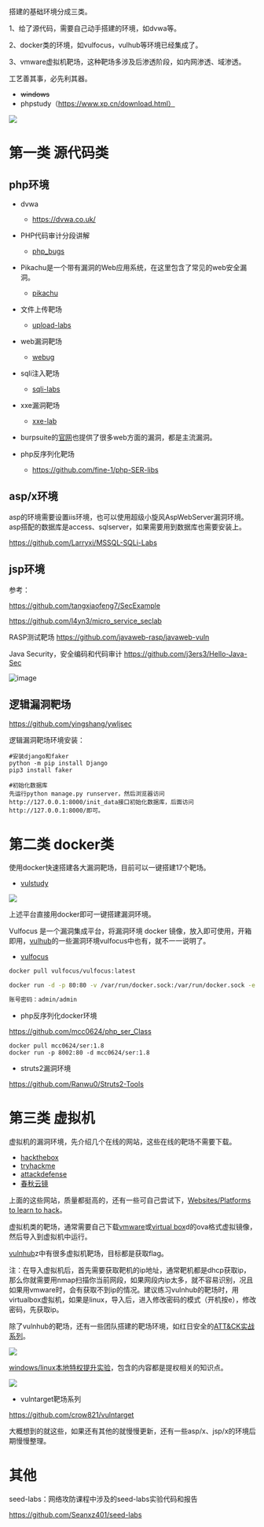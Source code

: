 搭建的基础环境分成三类。

1、给了源代码，需要自己动手搭建的环境，如dvwa等。

2、docker类的环境，如vulfocus，vulhub等环境已经集成了。

3、vmware虚拟机靶场，这种靶场多涉及后渗透阶段，如内网渗透、域渗透。

工艺善其事，必先利其器。
- ~~windows~~
- phpstudy（https://www.xp.cn/download.html）

![](https://s2.loli.net/2022/02/23/Qovu91hlxqAJXWk.png)

# 第一类 源代码类

## php环境

- dvwa
  - https://dvwa.co.uk/

- PHP代码审计分段讲解
  - [php_bugs](https://github.com/bowu678/php_bugs)

- Pikachu是一个带有漏洞的Web应用系统，在这里包含了常见的web安全漏洞。
  - [pikachu](https://github.com/zhuifengshaonianhanlu/pikachu)

- 文件上传靶场
  - [upload-labs](https://github.com/c0ny1/upload-labs/releases/tag/0.1)

- web漏洞靶场
  - [webug](https://github.com/wangai3176/webug4.0)

- sqli注入靶场
  - [sqli-labs](https://github.com/skyblueee/sqli-labs-php7)

- xxe漏洞靶场

  - [xxe-lab](https://github.com/c0ny1/xxe-lab)

- burpsuite的[官网](https://portswigger.net/web-security/all-labs)也提供了很多web方面的漏洞，都是主流漏洞。

- php反序列化靶场

  - https://github.com/fine-1/php-SER-libs

## asp/x环境

asp的环境需要设置iis环境，也可以使用超级小旋风AspWebServer漏洞环境。asp搭配的数据库是access、sqlserver，如果需要用到数据库也需要安装上。

https://github.com/Larryxi/MSSQL-SQLi-Labs

## jsp环境

参考：

https://github.com/tangxiaofeng7/SecExample

https://github.com/l4yn3/micro_service_seclab

RASP测试靶场
https://github.com/javaweb-rasp/javaweb-vuln

 Java Security，安全编码和代码审计
 https://github.com/j3ers3/Hello-Java-Sec

 ![image](https://user-images.githubusercontent.com/46209842/166251371-1b491599-a0d5-47f3-bb2a-91d7bcf44d2f.png)
 
 ## 逻辑漏洞靶场
 
 https://github.com/yingshang/ywljsec
 
 逻辑漏洞靶场环境安装：
 
 ```
 #安装django和faker
 python -m pip install Django
 pip3 install faker
 
 #初始化数据库
 先运行python manage.py runserver，然后浏览器访问http://127.0.0.1:8000/init_data接口初始化数据库，后面访问http://127.0.0.1:8000/即可。
 ```

# 第二类 docker类

使用docker快速搭建各大漏洞靶场，目前可以一键搭建17个靶场。

- [vulstudy](https://github.com/c0ny1/vulstudy)

![](https://s2.loli.net/2022/02/23/J7P2UL6VrfcGutZ.png)

上述平台直接用docker即可一键搭建漏洞环境。

Vulfocus 是一个漏洞集成平台，将漏洞环境 docker 镜像，放入即可使用，开箱即用，[vulhub](https://github.com/vulhub/vulhub)的一些漏洞环境vulfocus中也有，就不一一说明了。

- [vulfocus](https://fofapro.github.io/vulfocus/#/)

```bash
docker pull vulfocus/vulfocus:latest

docker run -d -p 80:80 -v /var/run/docker.sock:/var/run/docker.sock -e VUL_IP=x.x.x.x(本机ip) vulfocus/vulfocus

账号密码：admin/admin
```

- php反序列化docker环境

https://github.com/mcc0624/php_ser_Class

```
docker pull mcc0624/ser:1.8
docker run -p 8002:80 -d mcc0624/ser:1.8
```

- struts2漏洞环境

https://github.com/Ranwu0/Struts2-Tools

# 第三类 虚拟机

虚拟机的漏洞环境，先介绍几个在线的网站，这些在线的靶场不需要下载。

- [hackthebox](https://app.hackthebox.com/login)
- [tryhackme](https://tryhackme.com/)
- [attackdefense](https://attackdefense.com/)
- [春秋云镜](https://yunjing.ichunqiu.com/)

上面的这些网站，质量都挺高的，还有一些可自己尝试下，[Websites/Platforms to learn to hack](https://twitter.com/nandanlohitaksh/status/1580154447808065536)。

虚拟机类的靶场，通常需要自己下载[vmware](https://www.vmware.com/products/workstation-pro/workstation-pro-evaluation.html)或[virtual box](https://www.virtualbox.org/)d的ova格式虚拟镜像，然后导入到虚拟机中运行。

[vulnhub](https://www.vulnhub.com/)z中有很多虚拟机靶场，目标都是获取flag。

注：在导入虚拟机后，首先需要获取靶机的ip地址，通常靶机都是dhcp获取ip，那么你就需要用nmap扫描你当前网段，如果网段内ip太多，就不容易识别，况且如果用vmware时，会有获取不到ip的情况。建议练习vulnhub的靶场时，用virtualbox虚拟机，如果是linux，导入后，进入修改密码的模式（开机按e），修改密码，先获取ip。

除了vulnhub的靶场，还有一些团队搭建的靶场环境，如红日安全的[ATT&CK实战系列](http://vulnstack.qiyuanxuetang.net/vuln/)。

![](https://s2.loli.net/2022/02/23/H2NQuYJyzlErvbw.png)

[windows/linux本地特权提升实验](https://github.com/sagishahar/lpeworkshop)，包含的内容都是提权相关的知识点。

![](https://s2.loli.net/2022/02/23/rMfBwJo3vOVuAnm.png)

- vulntarget靶场系列

https://github.com/crow821/vulntarget

大概想到的就这些，如果还有其他的就慢慢更新，还有一些asp/x、jsp/x的环境后期慢慢整理。

# 其他

seed-labs：网络攻防课程中涉及的seed-labs实验代码和报告

https://github.com/Seanxz401/seed-labs



